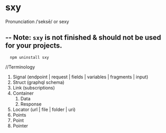 sxy 
=============
Pronunciation /ˈseksē/ or sexy

--
Note: `sxy` is not finished & should not be used for your projects. 
-------------
```
  npm uninstall sxy
```

//Terminology
1. Signal (endpoint | request | fields | variables | fragments | input)
2. Struct (graphql schema)
3. Link (subscriptions)
4. Container
    1. Data
    2. Response
5. Locator (url | file | folder | uri)
6. Points
7. Point
8. Pointer
